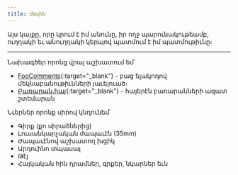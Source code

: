 ```yaml
---
title: Մասին
---
```


Այս կայքը, որը կրում է իմ անունը, իր ողջ պարունակութեամբ, ուղղակի եւ անուղղակի կերպով պատմում է իմ պատմութիւնը։

---

Նախագծեր որոնց վրայ աշխատում եմ՝

- [FooComments](https://github.com/FooComments){:target="\_blank"} - բաց ելակոդով մեկնաբանութիւնների յաւելուած։
- [Բառարան.հայ](https://բառարան.հայ/){:target="\_blank"} - հայերէն բառարանների ազատ շտեմարան

Նւերներ որոնք սիրով կնդունեմ՝

- Գիրք (քո սիրածներից)
- Լուսանկարչական ժապաւէն (35mm)
- Ժապաւէնով աշխատող խցիկ
- Արդուինո տպասալ
- Թէյ
- Հայկական հին դրամներ, գրքեր, նկարներ եւն
